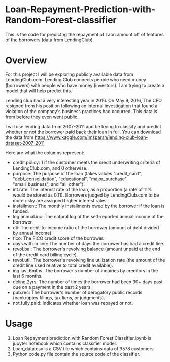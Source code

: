 # Loan-Repayment-Prediction-with-Random-Forest-classifier
This is the code for predictng the repayment of Laon amount off of features of the borrowers (data from LendingClub).

# Overview
For this project I will be exploring publicly available data from LendingClub.com. Lending Club connects people who need money (borrowers) with people who have money (investors). I am trying to create a model that will help predict this.

Lending club had a very interesting year in 2016. On May 9, 2016, The CEO resigned from his position following an internal investigation that found a violation of the company's business practices had occurred. This data is from before they even went public.

I will use lending data from 2007-2011 and be trying to classify and predict whether or not the borrower paid back their loan in full. 
You can download the data from https://www.kaggle.com/imsparsh/lending-club-loan-dataset-2007-2011

Here are what the columns represent:

* credit.policy: 1 if the customer meets the credit underwriting criteria of LendingClub.com, and 0 otherwise.
* purpose: The purpose of the loan (takes values "credit_card", "debt_consolidation", "educational", "major_purchase", "small_business", and "all_other").
* int.rate: The interest rate of the loan, as a proportion (a rate of 11% would be stored as 0.11). Borrowers judged by LendingClub.com to be more risky are assigned higher interest rates.
* installment: The monthly installments owed by the borrower if the loan is funded.
* log.annual.inc: The natural log of the self-reported annual income of the borrower.
* dti: The debt-to-income ratio of the borrower (amount of debt divided by annual income).
* fico: The FICO credit score of the borrower.
* days.with.cr.line: The number of days the borrower has had a credit line.
* revol.bal: The borrower's revolving balance (amount unpaid at the end of the credit card billing cycle).
* revol.util: The borrower's revolving line utilization rate (the amount of the credit line used relative to total credit available).
* inq.last.6mths: The borrower's number of inquiries by creditors in the last 6 months.
* delinq.2yrs: The number of times the borrower had been 30+ days past due on a payment in the past 2 years.
* pub.rec: The borrower's number of derogatory public records (bankruptcy filings, tax liens, or judgments).
* not.fully.paid: Indicates whether loan was repayed or not.

# Usage
1. Loan Repayment prediction with Random Forest Classifier.ipynb is jupyter notebook which contains classifier model.
2. Loan_data.csv is a CSV file which contains data of 9578 customers.
3. Python code.py file contain the source code of the classifier.
